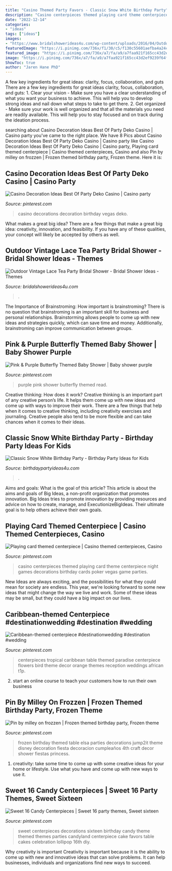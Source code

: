 ```yaml
---
title: "Casino Themed Party Favors - Classic Snow White Birthday Party"
description: "Casino centerpieces themed playing card theme centerpiece night games decorations birthday cards poker vegas game parties"
date: "2022-12-14"
categories:
- "ideas"
tags: ["ideas"]
images:
- "https://www.bridalshowerideas4u.com/wp-content/uploads/2016/04/Outdoor-Vintage-Lace-Tea-Party-Bridal-Shower-Tea-Truffles.jpg"
featuredImage: "https://i.pinimg.com/736x/f1/30/c5/f130c55601aefba4a24c1be3201f2ddf--sweet-sixteen-centerpieces-sweet-sixteen-party-decorations.jpg"
featured_image: "https://i.pinimg.com/736x/a7/fa/a9/a7faa921f165cc43d2ef9239f64fffde--purple-butterfly-pink-purple.jpg"
image: "https://i.pinimg.com/736x/a7/fa/a9/a7faa921f165cc43d2ef9239f64fffde--purple-butterfly-pink-purple.jpg"
ShowToc: true
author: "Jaren Hane PhD"
---
```



A few key ingredients for great ideas: clarity, focus, collaboration, and guts
There are a few key ingredients for great ideas clarity, focus, collaboration, and guts: 1. Clear your vision - Make sure you have a clear understanding of what you want your business to achieve. This will help you to develop strong ideas and nail down what steps to take to get there.
2. Get organized - Make sure your work is well organized and that all the materials you need are readily available. This will help you to stay focused and on track during the ideation process.

	

		
searching about Casino Decoration Ideas Best Of Party Deko Casino | Casino party you've came to the right place. We have 8 Pics about Casino Decoration Ideas Best Of Party Deko Casino | Casino party like Casino Decoration Ideas Best Of Party Deko Casino | Casino party, Playing card themed centerpiece | Casino themed centerpieces, Casino and also Pin by milley on frozzen | Frozen themed birthday party, Frozen theme. Here it is:
		
    
## Casino Decoration Ideas Best Of Party Deko Casino | Casino Party

<img loading=lazy src="https://i.pinimg.com/736x/46/1d/36/461d36c22a46fb6a74ccd7c24c09ae5c.jpg" onerror="this.onerror=null;this.src='https://tse3.mm.bing.net/th?id=OIP.DIveB8kSE5sLjOZoBPFDIwHaL5&amp;pid=15.1';" alt="Casino Decoration Ideas Best Of Party Deko Casino | Casino party">

_Source: pinterest.com_

>casino decorations decoration birthday vegas deko. 

	

What makes a great big idea?
There are a few things that make a great big idea: creativity, innovation, and feasibility. If you have any of these qualities, your concept will likely be accepted by others as well.

    
## Outdoor Vintage Lace Tea Party Bridal Shower - Bridal Shower Ideas - Themes

<img loading=lazy src="https://www.bridalshowerideas4u.com/wp-content/uploads/2016/04/Outdoor-Vintage-Lace-Tea-Party-Bridal-Shower-Tea-Truffles.jpg" onerror="this.onerror=null;this.src='https://tse1.mm.bing.net/th?id=OIP.7pVZoFLFmW22S6nb-RfboQHaLH&amp;pid=15.1';" alt="Outdoor Vintage Lace Tea Party Bridal Shower - Bridal Shower Ideas - Themes">

_Source: bridalshowerideas4u.com_

>. 

	

The Importance of Brainstroming: How important is brainstroming?
There is no question that brainstroming is an important skill for business and personal relationships. Brainstorming allows people to come up with new ideas and strategies quickly, which can save time and money. Additionally, brainstroming can improve communication between groups.

    
## Pink &amp; Purple Butterfly Themed Baby Shower | Baby Shower Purple

<img loading=lazy src="https://i.pinimg.com/736x/a7/fa/a9/a7faa921f165cc43d2ef9239f64fffde--purple-butterfly-pink-purple.jpg" onerror="this.onerror=null;this.src='https://tse4.mm.bing.net/th?id=OIP.rsRBhCpODmZiso8GaUaYnQHaJ3&amp;pid=15.1';" alt="Pink &amp; Purple Butterfly Themed Baby Shower | Baby shower purple">

_Source: pinterest.com_

>purple pink shower butterfly themed read. 

	

Creative thinking: How does it work?
Creative thinking is an important part of any creative person’s life. It helps them come up with new ideas and come up with ways to improve their work. There are a few things that help when it comes to creative thinking, including creativity exercises and journaling. Creative people also tend to be more flexible and can take chances when it comes to their ideas.

    
## Classic Snow White Birthday Party - Birthday Party Ideas For Kids

<img loading=lazy src="https://www.birthdaypartyideas4u.com/wp-content/uploads/2016/05/Classic-Snow-White-Birthday-Party-Treat-Table-600x800.jpg" onerror="this.onerror=null;this.src='https://tse1.mm.bing.net/th?id=OIP.4sCVXMRfx2Epfu-wzQ7DbwHaJ4&amp;pid=15.1';" alt="Classic Snow White Birthday Party - Birthday Party Ideas for Kids">

_Source: birthdaypartyideas4u.com_

>. 

	

Aims and goals: What is the goal of this article?
This article is about the aims and goals of Big Ideas, a non-profit organization that promotes innovation. Big Ideas tries to promote innovation by providing resources and advice on how to create, manage, and ExecutionizeBigIdeas. Their ultimate goal is to help others achieve their own goals.

    
## Playing Card Themed Centerpiece | Casino Themed Centerpieces, Casino

<img loading=lazy src="https://i.pinimg.com/736x/53/16/90/53169040ae50c404ac508ec5c89c8ef2--casino-theme-casino-party.jpg" onerror="this.onerror=null;this.src='https://tse1.mm.bing.net/th?id=OIP.pA2m1InFGRFB_nXzKFV7fgHaJ4&amp;pid=15.1';" alt="Playing card themed centerpiece | Casino themed centerpieces, Casino">

_Source: pinterest.com_

>casino centerpieces themed playing card theme centerpiece night games decorations birthday cards poker vegas game parties. 

	

New Ideas are always exciting, and the possibilities for what they could mean for society are endless. This year, we're looking forward to some new ideas that might change the way we live and work. Some of these ideas may be small, but they could have a big impact on our lives.

    
## Caribbean-themed Centerpiece #destinationwedding #destination #wedding

<img loading=lazy src="https://i.pinimg.com/736x/92/8b/fc/928bfc5f398f983b9cbe19937766ab63.jpg" onerror="this.onerror=null;this.src='https://tse2.mm.bing.net/th?id=OIP.wCmSPrR5LVQYBagwcCSL0gHaLH&amp;pid=15.1';" alt="Caribbean-themed centerpiece #destinationwedding #destination #wedding">

_Source: pinterest.com_

>centerpieces tropical caribbean table themed paradise centerpiece flowers bird theme decor orange themes reception weddings african t1p. 

	

2. start an online course to teach your customers how to run their own business 

    
## Pin By Milley On Frozzen | Frozen Themed Birthday Party, Frozen Theme

<img loading=lazy src="https://i.pinimg.com/736x/a0/52/fc/a052fca0040a7414bab3721f7b0f4404.jpg" onerror="this.onerror=null;this.src='https://tse4.mm.bing.net/th?id=OIP.bSgRH8SgYl0epSr_q2clcwHaJ3&amp;pid=15.1';" alt="Pin by milley on frozzen | Frozen themed birthday party, Frozen theme">

_Source: pinterest.com_

>frozen birthday themed table elsa parties decorations jump2it theme disney decoration fiesta decoracion cumpleaños 4th craft decor shower fiestas princess. 

	

1. creativity: take some time to come up with some creative ideas for your home or lifestyle. Use what you have and come up with new ways to use it.

    
## Sweet 16 Candy Centerpieces | Sweet 16 Party Themes, Sweet Sixteen

<img loading=lazy src="https://i.pinimg.com/736x/f1/30/c5/f130c55601aefba4a24c1be3201f2ddf--sweet-sixteen-centerpieces-sweet-sixteen-party-decorations.jpg" onerror="this.onerror=null;this.src='https://tse2.mm.bing.net/th?id=OIP._6LbAt1PX2EspAUvIPrcEAHaLD&amp;pid=15.1';" alt="Sweet 16 Candy Centerpieces | Sweet 16 party themes, Sweet sixteen">

_Source: pinterest.com_

>sweet centerpieces decorations sixteen birthday candy theme themed themes parties candyland centerpiece cake favors table cakes celebration lollipop 16th diy. 

	

Why creativity is important
Creativity is important because it is the ability to come up with new and innovative ideas that can solve problems. It can help businesses, individuals and organizations find new ways to succeed.

